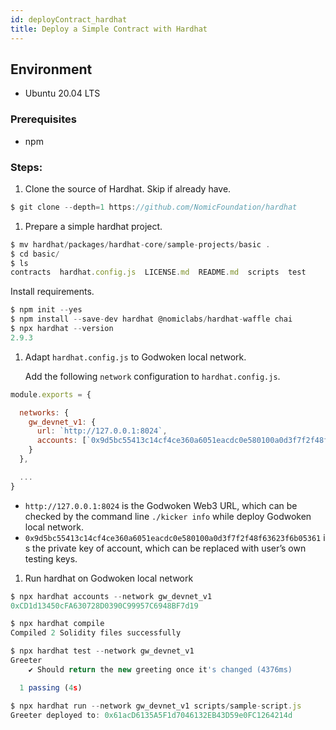 ```yaml
---
id: deployContract_hardhat
title: Deploy a Simple Contract with Hardhat
---
```


## Environment

- Ubuntu 20.04 LTS

### Prerequisites

- npm

### Steps:

1. Clone the source of Hardhat.  Skip if already have. 

```jsx
$ git clone --depth=1 https://github.com/NomicFoundation/hardhat
```

1. Prepare a simple hardhat project.

```jsx
$ mv hardhat/packages/hardhat-core/sample-projects/basic .
$ cd basic/
$ ls
contracts  hardhat.config.js  LICENSE.md  README.md  scripts  test
```

Install requirements.

```jsx
$ npm init --yes
$ npm install --save-dev hardhat @nomiclabs/hardhat-waffle chai
$ npx hardhat --version
2.9.3
```

1. Adapt `hardhat.config.js` to Godwoken local network.
    
    Add the following `network` configuration to `hardhat.config.js`.
    

```jsx
module.exports = {

  networks: {
    gw_devnet_v1: {
      url: `http://127.0.0.1:8024`,
      accounts: [`0x9d5bc55413c14cf4ce360a6051eacdc0e580100a0d3f7f2f48f63623f6b05361`],
    }
  },

  ...
}
```

- `http://127.0.0.1:8024` is the Godwoken Web3 URL, which can be checked by the command line `./kicker info`  while deploy Godwoken local network.
- `0x9d5bc55413c14cf4ce360a6051eacdc0e580100a0d3f7f2f48f63623f6b05361` is the private key of account, which can be replaced with user’s own testing keys.
1. Run hardhat on Godwoken local network 

```jsx
$ npx hardhat accounts --network gw_devnet_v1
0xCD1d13450cFA630728D0390C99957C6948BF7d19

$ npx hardhat compile
Compiled 2 Solidity files successfully

$ npx hardhat test --network gw_devnet_v1
Greeter
    ✔ Should return the new greeting once it's changed (4376ms)

  1 passing (4s)

$ npx hardhat run --network gw_devnet_v1 scripts/sample-script.js
Greeter deployed to: 0x61acD6135A5F1d7046132EB43D59e0FC1264214d
```

